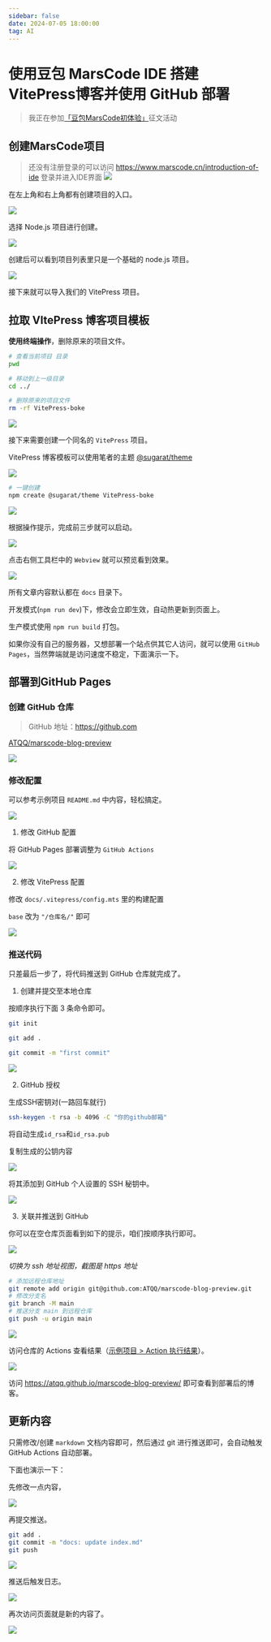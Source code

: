 ```yaml
---
sidebar: false
date: 2024-07-05 18:00:00
tag: AI
---
```

# 使用豆包 MarsCode IDE 搭建 VitePress博客并使用 GitHub 部署

>我正在参加[「豆包MarsCode初体验」](https://juejin.cn/post/7384997062416252939)征文活动

## 创建MarsCode项目

>还没有注册登录的可以访问 https://www.marscode.cn/introduction-of-ide 登录并进入IDE界面
![](https://cdn.upyun.sugarat.top/mdImg/sugar/c331c475497e3e35eb54debcb1edcb22)

在左上角和右上角都有创建项目的入口。

![](https://cdn.upyun.sugarat.top/mdImg/sugar/9cb29ef6e068d57e8185b5784ec09ce2)

选择 Node.js 项目进行创建。

![](https://cdn.upyun.sugarat.top/mdImg/sugar/a6d82c0919e1ed834e47cac0965521e2)

创建后可以看到项目列表里只是一个基础的 node.js 项目。

![](https://cdn.upyun.sugarat.top/mdImg/sugar/a3ff12727f02a087c1ab2f57ca420fb5)

接下来就可以导入我们的 VitePress 项目。

## 拉取 VItePress 博客项目模板

**使用终端操作**，删除原来的项目文件。

```sh
# 查看当前项目 目录
pwd

# 移动到上一级目录
cd ../

# 删除原来的项目文件
rm -rf VitePress-boke
```

![](https://cdn.upyun.sugarat.top/mdImg/sugar/4827468b7b6f7cdb991c405d20bcebad)

接下来需要创建一个同名的 `VitePress` 项目。

VitePress 博客模板可以使用笔者的主题 [@sugarat/theme](https://theme.sugarat.top/)

![](https://cdn.upyun.sugarat.top/mdImg/sugar/42cd40b377f3dbf0654a467736b12161)

```sh
# 一键创建
npm create @sugarat/theme VitePress-boke
```

![](https://cdn.upyun.sugarat.top/mdImg/sugar/ba5726ac199a5f3551d7cfd67bbfb1b2)

根据操作提示，完成前三步就可以启动。

![](https://cdn.upyun.sugarat.top/mdImg/sugar/c5d34dee9f0c06198d8cd0a83241a8c1)

点击右侧工具栏中的 `Webview` 就可以预览看到效果。

![](https://cdn.upyun.sugarat.top/mdImg/sugar/3a2784328291b06d96e6d8c873c0198d)

所有文章内容默认都在 `docs` 目录下。

开发模式(`npm run dev`)下，修改会立即生效，自动热更新到页面上。

生产模式使用 `npm run build` 打包。

如果你没有自己的服务器，又想部署一个站点供其它人访问，就可以使用 `GitHub Pages`，当然弊端就是访问速度不稳定，下面演示一下。

## 部署到GitHub Pages

### 创建 GitHub 仓库
>GitHub 地址：https://github.com

[ATQQ/marscode-blog-preview](https://github.com/ATQQ/marscode-blog-preview)

![](https://cdn.upyun.sugarat.top/mdImg/sugar/3a2fdcf9c9f267a1d7f28c404ef5741d)


### 修改配置

可以参考示例项目 `README.md` 中内容，轻松搞定。

![](https://cdn.upyun.sugarat.top/mdImg/sugar/e0c376a13d2750fcf572b47ae00db0ab)

1. 修改 GitHub 配置

将 GitHub Pages 部署调整为 `GitHub Actions`

![](https://cdn.upyun.sugarat.top/mdImg/sugar/660008a054e5b92e44ee820b745d4105)

2. 修改 VitePress 配置

修改 `docs/.vitepress/config.mts` 里的构建配置

`base` 改为 `"/仓库名/"` 即可

![](https://cdn.upyun.sugarat.top/mdImg/sugar/5d1ae11df04fe9c16d9f1d741ac86942)

### 推送代码
只差最后一步了，将代码推送到 GitHub 仓库就完成了。

1. 创建并提交至本地仓库

按顺序执行下面 3 条命令即可。
```sh
git init

git add .

git commit -m "first commit"
```

![](https://cdn.upyun.sugarat.top/mdImg/sugar/a729823f786871ea5761b22ded9a808b)

2. GitHub 授权

生成SSH密钥对(一路回车就行)
```sh
ssh-keygen -t rsa -b 4096 -C "你的github邮箱"
```

将自动生成`id_rsa`和`id_rsa.pub`

复制生成的公钥内容

![](https://cdn.upyun.sugarat.top/mdImg/sugar/03ae0217087aad0eb9613658ab1be01b)

将其添加到 GitHub 个人设置的 SSH 秘钥中。

![](https://cdn.upyun.sugarat.top/mdImg/sugar/bfa8a5044c85cd1880e60bb498b716e0)

3. 关联并推送到 GitHub

你可以在空仓库页面看到如下的提示，咱们按顺序执行即可。

![](https://cdn.upyun.sugarat.top/mdImg/sugar/2360d47775bd07f674116fe794ee276a)

*切换为 ssh 地址视图，截图是 https 地址*

```sh
# 添加远程仓库地址
git remote add origin git@github.com:ATQQ/marscode-blog-preview.git
# 修改分支名
git branch -M main
# 推送分支 main 到远程仓库
git push -u origin main
```

![](https://cdn.upyun.sugarat.top/mdImg/sugar/8e8c6ff16fd5161e7aecd8597ad8c0ff)

访问仓库的 Actions 查看结果（[示例项目 > Action 执行结果](https://github.com/ATQQ/marscode-blog-preview/actions/runs/9802748151)）。

![](https://cdn.upyun.sugarat.top/mdImg/sugar/72ac8a626de255f28b45e9858ccdde5d)

访问 https://atqq.github.io/marscode-blog-preview/ 即可查看到部署后的博客。

## 更新内容

只需修改/创建 `markdown` 文档内容即可，然后通过 git 进行推送即可，会自动触发 GitHub Actions 自动部署。

下面也演示一下：

先修改一点内容，

![](https://cdn.upyun.sugarat.top/mdImg/sugar/46fc1821c980694aaad06f6e56f1046a)

再提交推送。
```sh
git add .
git commit -m "docs: update index.md"
git push
```

![](https://cdn.upyun.sugarat.top/mdImg/sugar/fd4941615d651d061040492606f8efdd)

推送后触发日志。

![](https://cdn.upyun.sugarat.top/mdImg/sugar/f299b7d870cf2df6ac78c5fab40cebaa)

再次访问页面就是新的内容了。

![](https://cdn.upyun.sugarat.top/mdImg/sugar/c37c9ca0f405eb1d0646a4753e37bbfc)